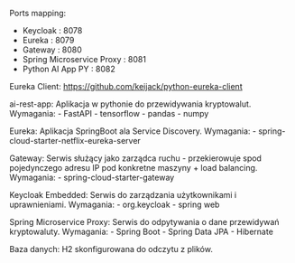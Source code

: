 Ports mapping:

 - Keycloak                  : 8078
 - Eureka                    : 8079
 - Gateway                   : 8080
 - Spring Microservice Proxy : 8081
 - Python AI App PY          : 8082

Eureka Client: https://github.com/keijack/python-eureka-client

ai-rest-app:
    Aplikacja w pythonie do przewidywania kryptowalut.
    Wymagania:
        - FastAPI
        - tensorflow
        - pandas
        - numpy

Eureka:
    Aplikacja SpringBoot ala Service Discovery.
    Wymagania:
        - spring-cloud-starter-netflix-eureka-server

Gateway:
    Serwis służący jako zarządca ruchu - przekierowuje spod pojedynczego adresu IP pod konkretne maszyny + load balancing.
    Wymagania:
        - spring-cloud-starter-gateway

Keycloak Embedded:
    Serwis do zarządzania użytkownikami i uprawnieniami.
    Wymagania:
        - org.keycloak
        - spring web

Spring Microservice Proxy:
    Serwis do odpytywania o dane przewidywań kryptowaluty.
    Wymagania:
        - Spring Boot
        - Spring Data JPA
        - Hibernate

Baza danych: H2 skonfigurowana do odczytu z plików.